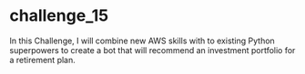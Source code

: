 # challenge_15
In this Challenge, I will combine  new AWS skills with to existing Python superpowers to create a bot that will recommend an investment portfolio for a retirement plan.
